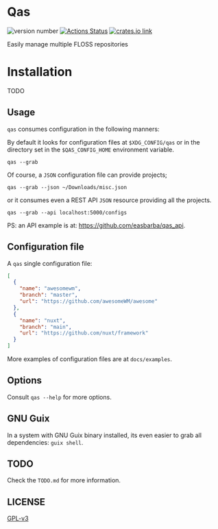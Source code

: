 # Qas

![version number](https://img.shields.io/badge/version-0.1.0-blue.svg)
[![Actions Status](https://github.com/easbarba/qas_rs/workflows/ci/badge.svg)](https://github.com/easbarba/qas/actions)
[<img src="https://img.shields.io/crates/v/qas.svg?style=flat-square" alt="crates.io link">](https://crates.io/crates/qas)

Easily manage multiple FLOSS repositories

# Installation

TODO

## Usage

`qas` consumes configuration in the following manners:

By default it looks for configuration files at `$XDG_CONFIG/qas` or in the
directory set in the `$QAS_CONFIG_HOME` environment variable.

```shell
qas --grab
```

Of course, a `JSON` configuration file can provide projects;

```shell
qas --grab --json ~/Downloads/misc.json
```

or it consumes even a REST API `JSON` resource providing all the projects.

```shell
qas --grab --api localhost:5000/configs
```

PS: an API example is at: https://github.com/easbarba/qas_api.

## Configuration file

A `qas` single configuration file:

```json
[
  {
    "name": "awesomewm",
    "branch": "master",
    "url": "https://github.com/awesomeWM/awesome"
  },
  {
    "name": "nuxt",
    "branch": "main",
    "url": "https://github.com/nuxt/framework"
  }
]
```

More examples of configuration files are at `docs/examples`.

## Options

Consult `qas --help` for more options.

## GNU Guix

In a system with GNU Guix binary installed, its even easier to grab all
dependencies: `guix shell`.

## TODO

Check the `TODO.md` for more information.

## LICENSE

[GPL-v3](https://www.gnu.org/licenses/gpl-3.0.en.html)
